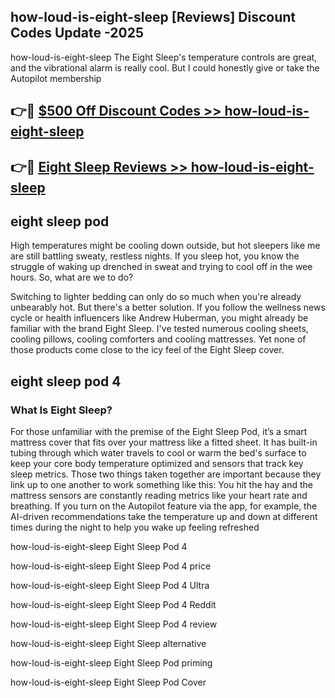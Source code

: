 ## how-loud-is-eight-sleep [Reviews​] Discount Codes Update -2025

how-loud-is-eight-sleep The Eight Sleep's temperature controls are great, and the vibrational alarm is really cool. But I could honestly give or take the Autopilot membership

## 👉🔴 [$500 Off Discount Codes >> how-loud-is-eight-sleep](http://download.freeplayer.one?title=how-loud-is-eight-sleep&ref=18-ES)

## 👉🔴 [Eight Sleep Reviews >> how-loud-is-eight-sleep](http://download.freeplayer.one?title=how-loud-is-eight-sleep&ref=18-ES)

## eight sleep pod

High temperatures might be cooling down outside, but hot sleepers like me are still battling sweaty, restless nights. If you sleep hot, you know the struggle of waking up drenched in sweat and trying to cool off in the wee hours. So, what are we to do?

Switching to lighter bedding can only do so much when you're already unbearably hot. But there's a better solution. If you follow the wellness news cycle or health influencers like Andrew Huberman, you might already be familiar with the brand Eight Sleep. I've tested numerous cooling sheets, cooling pillows, cooling comforters and cooling mattresses. Yet none of those products come close to the icy feel of the Eight Sleep cover.

## eight sleep pod 4

### What Is Eight Sleep?

For those unfamiliar with the premise of the Eight Sleep Pod, it’s a smart mattress cover that fits over your mattress like a fitted sheet. It has built-in tubing through which water travels to cool or warm the bed's surface to keep your core body temperature optimized and sensors that track key sleep metrics. Those two things taken together are important because they link up to one another to work something like this: You hit the hay and the mattress sensors are constantly reading metrics like your heart rate and breathing. If you turn on the Autopilot feature via the app, for example, the AI-driven recommendations take the temperature up and down at different times during the night to help you wake up feeling refreshed

how-loud-is-eight-sleep Eight Sleep Pod 4

how-loud-is-eight-sleep Eight Sleep Pod 4 price

how-loud-is-eight-sleep Eight Sleep Pod 4 Ultra

how-loud-is-eight-sleep Eight Sleep Pod 4 Reddit

how-loud-is-eight-sleep Eight Sleep Pod 4 review

how-loud-is-eight-sleep Eight Sleep alternative

how-loud-is-eight-sleep Eight Sleep Pod priming

how-loud-is-eight-sleep Eight Sleep Pod Cover